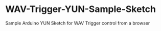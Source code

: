 WAV-Trigger-YUN-Sample-Sketch
=============================

Sample Arduino YUN Sketch for WAV Trigger control from a browser
